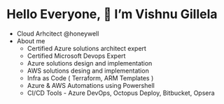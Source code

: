 # Hello Everyone, 👋 I’m Vishnu Gillela

- Cloud Arhcitect @honeywell
- About me
  - Certified Azure solutions architect expert
  - Certified Microsoft Devops Expert
  - Azure solutions design and implementation
  - AWS solutions desing and implementation
  - Infra as Code ( Terraform, ARM Templates )
  - Azure & AWS Automations using Powershell 
  - CI/CD Tools - Azure DevOps, Octopus Deploy, Bitbucket, Opsera

<!---
VishnuGillela/VishnuGillela is a ✨ special ✨ repository because its `README.md` (this file) appears on your GitHub profile.
You can click the Preview link to take a look at your changes.
--->
